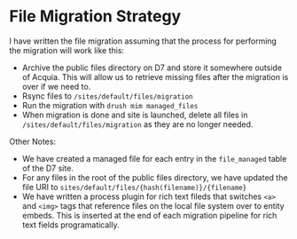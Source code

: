 # File Migration Strategy

I have written the file migration assuming that the process for performing the migration will work like this: 

* Archive the public files directory on D7 and store it somewhere outside of Acquia. This will allow us to retrieve missing files after the migration is over if we need to.
* Rsync files to `/sites/default/files/migration`
* Run the migration with `drush mim managed_files`
* When migration is done and site is launched, delete all files in `/sites/default/files/migration` as they are no longer needed.

Other Notes:

* We have created a managed file for each entry in the `file_managed` table of the D7 site.
* For any files in the root of the public files directory, we have updated the file URI to `sites/default/files/{hash(filename)}/{filename}`
* We have written a process plugin for rich text fileds that switches  `<a>` and `<img>` tags that reference files on the local file system  over to entity embeds. This is inserted at the end of each migration pipeline for rich text fields programatically.

